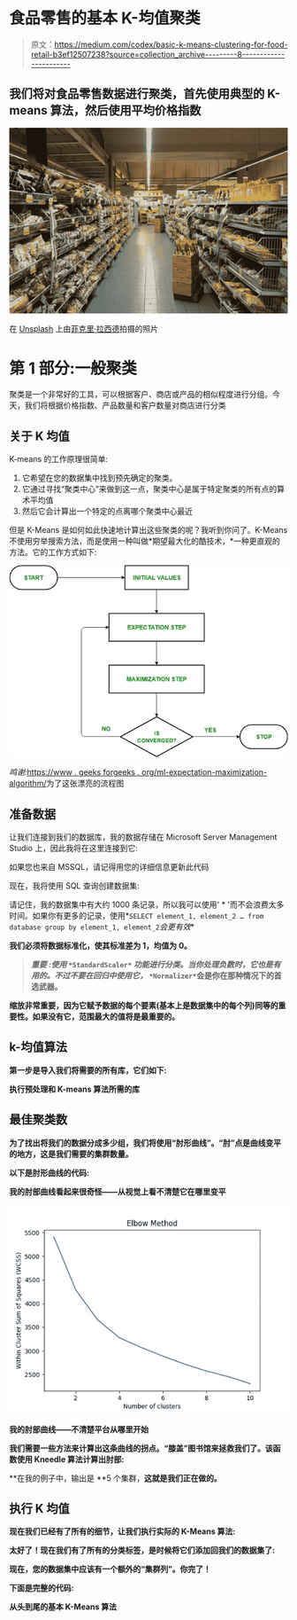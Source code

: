 # 食品零售的基本 K-均值聚类

> 原文：<https://medium.com/codex/basic-k-means-clustering-for-food-retail-b3ef12507238?source=collection_archive---------8----------------------->

## 我们将对食品零售数据进行聚类，首先使用典型的 K-means 算法，然后使用平均价格指数

![](img/62ab495140f482250b8bcb76830b8a0f.png)

在 [Unsplash](https://unsplash.com?utm_source=medium&utm_medium=referral) 上由[菲克里·拉西德](https://unsplash.com/@fikrirasyid?utm_source=medium&utm_medium=referral)拍摄的照片

# 第 1 部分:一般聚类

聚类是一个非常好的工具，可以根据客户、商店或产品的相似程度进行分组。今天，我们将根据价格指数、产品数量和客户数量对商店进行分类

## 关于 K 均值

K-means 的工作原理很简单:

1.  它希望在您的数据集中找到预先确定的聚类。
2.  它通过寻找“聚类中心”来做到这一点，聚类中心是属于特定聚类的所有点的算术平均值
3.  然后它会计算出一个特定的点离哪个聚类中心最近

但是 K-Means 是如何如此快速地计算出这些聚类的呢？我听到你问了。K-Means 不使用穷举搜索方法，而是使用一种叫做*期望最大化的酷技术，*一种更直观的方法。它的工作方式如下:

![](img/22ec4cd2a905f6c251c160edd805aa71.png)

*鸣谢:*[https://www . geeks forgeeks . org/ml-expectation-maximization-algorithm/](https://www.geeksforgeeks.org/ml-expectation-maximization-algorithm/)为了这张漂亮的流程图

## 准备数据

让我们连接到我们的数据库，我的数据存储在 Microsoft Server Management Studio 上，因此我将在这里连接到它:

如果您也来自 MSSQL，请记得用您的详细信息更新此代码

现在，我将使用 SQL 查询创建数据集:

请记住，我的数据集中有大约 1000 条记录，所以我可以使用' * '而不会浪费太多时间。如果你有更多的记录，使用*`SELECT element_1, element_2 … from database group by element_1, element_2`*会更有效**

**我们必须将数据标准化，使其标准差为 1，均值为 0。**

> *****重要*** *:使用* `*StandardScaler*` *功能进行分类。当你处理负数时，它也是有用的。不过不要在回归中使用它，* `*Normalizer*`会是你在那种情况下的首选武器。**

**缩放非常重要，因为它赋予数据的每个要素(基本上是数据集中的每个列)同等的重要性。如果没有它，范围最大的值将是最重要的。**

## **k-均值算法**

**第一步是导入我们将需要的所有库，它们如下:**

**执行预处理和 K-means 算法所需的库**

## ****最佳聚类数****

**为了找出将我们的数据分成多少组，我们将使用“肘形曲线”。“肘”点是曲线变平的地方，这是我们需要的集群数量。**

**以下是肘形曲线的代码:**

**我的肘部曲线看起来很奇怪——从视觉上看不清楚它在哪里变平**

**![](img/e55d9e7555683e5b2550c5bfb6b26c31.png)**

**我的肘部曲线——不清楚平台从哪里开始**

**我们需要一些方法来计算出这条曲线的拐点。“膝盖”图书馆来拯救我们了。该函数使用 Kneedle 算法计算出肘部:**

**在我的例子中，输出是 **5 个集群，**这就是我们正在做的。**

## **执行 K 均值**

**现在我们已经有了所有的细节，让我们执行实际的 K-Means 算法:**

**太好了！现在我们有了所有的分类标签，是时候将它们添加回我们的数据集了:**

**现在，您的数据集中应该有一个额外的“集群列”。你完了！**

**下面是完整的代码:**

**从头到尾的基本 K-Means 算法**